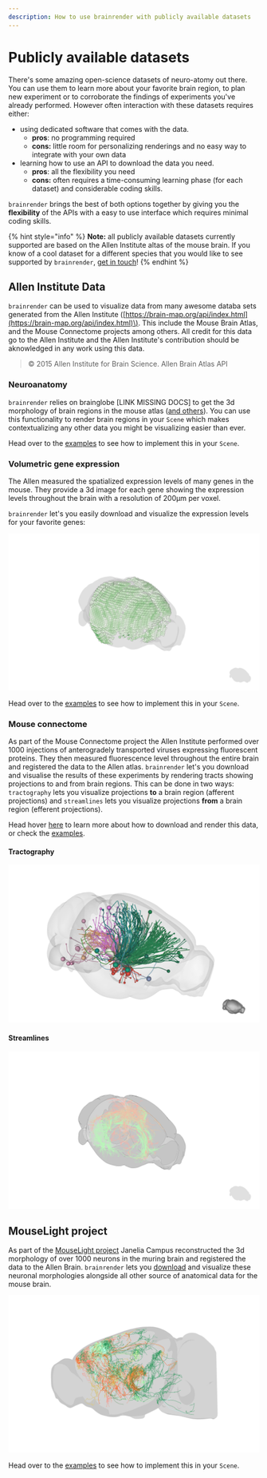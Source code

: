 ```yaml
---
description: How to use brainrender with publicly available datasets
---
```


# Publicly available datasets

There's some amazing open-science datasets of neuro-atomy out there. You can use them to learn more about your favorite brain region, to plan new experiment or to corroborate the findings of experiments you've already performed. However often interaction with these datasets requires either:

* using dedicated software that comes with the data. 
  * **pros**:  no programming required 
  * **cons:** little room for personalizing renderings and no easy way to integrate with your own data
* learning how to use an API to download the data you need.
  * **pros**: all the flexibility you need
  * **cons:** often requires a time-consuming learning phase \(for each dataset\) and considerable coding skills. 

`brainrender` brings the best of both options together by giving you the **flexibility** of the APIs with a easy to use interface which requires minimal coding skills.

{% hint style="info" %}
**Note:** all publicly available datasets currently supported are based on the Allen Institute altas of the mouse brain. If you know of a cool dataset for a different species that you would like to see supported by `brainrender`, [get in touch](../info/get-in-touch.md)!
{% endhint %}

## Allen Institute Data

`brainrender` can be used to visualize data from many awesome databa sets generated from the Allen Institute \([https://brain-map.org/api/index.html](https://brain-map.org/api/index.html)\). This include the Mouse Brain Atlas, and the Mouse Connectome projects among others. All credit for this data go to the Allen Institute and the Allen Institute's contribution should be aknowledged in any work using this data.

> © 2015 Allen Institute for Brain Science. Allen Brain Atlas API



### Neuroanatomy

`brainrender` relies on brainglobe \[LINK MISSING DOCS\] to get the 3d morphology of brain regions in the mouse atlas \([and others](atlas.md)\). You can use this functionality to render brain regions in your `Scene` which makes contextualizing any other data you might be visualizing easier than ever. 

Head over to the [examples](../overview/examples.md) to see how to implement this in your `Scene`.

### Volumetric gene expression

The Allen measured the spatialized expression levels of many genes in the mouse. They provide a 3d image for each gene showing the expression levels throughout the brain with a resolution of 200µm per voxel.

`brainrender` let's you easily download and visualize the expression levels for your favorite genes:

![](../.gitbook/assets/gene_expr.png)

Head over to the [examples](../overview/examples.md) to see how to implement this in your `Scene`.





### Mouse connectome

As part of the Mouse Connectome project the Allen Institute performed over 1000 injections of anterogradely transported viruses expressing fluorescent proteins. They then measured fluorescence level throughout the entire brain and registered the data to the Allen atlas. `brainrender` let's you download and visualise the results of these experiments by rendering tracts showing projections to and from brain regions. This can be done in two ways: `tractography` lets you visualize projections **to** a brain region \(afferent projections\) and `streamlines` lets you visualize projections **from** a brain region \(efferent projections\). 

Head hover [here](atlas.md#mouse-specific) to learn more about how to download and render this data, or check the [examples](../overview/examples.md). 

#### Tractography

![](../.gitbook/assets/tractography.png)

#### Streamlines

![](../.gitbook/assets/streamlines.png)

## MouseLight project

As part of the [MouseLight project](https://www.janelia.org/project-team/mouselight) Janelia Campus reconstructed the 3d morphology of over 1000 neurons in the muring brain and registered the data to the Allen Brain. `brainrender` lets you [download](atlas.md#get_neurons) and visualize these neuronal morphologies alongside all other source of anatomical data for the mouse brain.

![](../.gitbook/assets/neurons.png)

Head over to the [examples](../overview/examples.md) to see how to implement this in your `Scene`.







